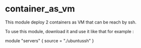 # container_as_vm

This module deploy 2 containers as VM that can be reach by ssh.

To use this module, download it and use it like that for example :

module "servers" {
  source = "./ubuntussh"
}
